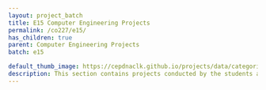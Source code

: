 ```yaml
---
layout: project_batch
title: E15 Computer Engineering Projects
permalink: /co227/e15/
has_children: true
parent: Computer Engineering Projects
batch: e15

default_thumb_image: https://cepdnaclk.github.io/projects/data/categories/co227/thumbnail.jpg
description: This section contains projects conducted by the students after their second year. Usually, these projects are conducted by groups of 3 students, and followed by Agile principles.
---
```

